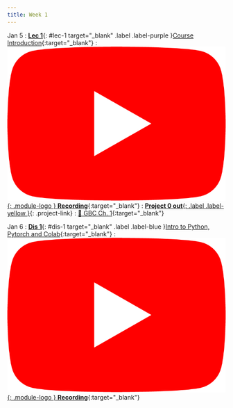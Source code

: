 ```yaml
---
title: Week 1
---
```


Jan 5
: [**Lec 1**](/assets/slides/deeprob_01_introduction.pdf){: #lec-1 target="_blank" .label .label-purple }[Course Introduction](/assets/slides/deeprob_01_introduction.pdf){:target="_blank"}
  : [![](/assets/logos/yt_icon_rgb.png){: .module-logo } **Recording**](https://youtu.be/dx1G7y6mhMQ){:target="_blank"}
: [**Project 0 out**{: .label .label-yellow }](/projects/project0/){: .project-link}
  : [📖 GBC Ch. 1](https://www.deeplearningbook.org/contents/intro.html){:target="_blank"}



Jan 6
: [**Dis 1**](/assets/slides/deeprob_discussion_01.pdf){: #dis-1 target="_blank" .label .label-blue }[Intro to Python, Pytorch and Colab](/assets/slides/deeprob_discussion_01.pdf){:target="_blank"}
  : [![](/assets/logos/yt_icon_rgb.png){: .module-logo } **Recording**](https://youtu.be/06-DczsEPUI){:target="_blank"}



